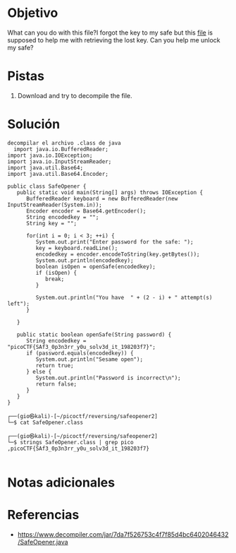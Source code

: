 # Objetivo
What can you do with this file?I forgot the key to my safe but this [file](https://artifacts.picoctf.net/c/291/SafeOpener.class) is supposed to help me with retrieving the lost key. Can you help me unlock my safe?
# Pistas
1. Download and try to decompile the file.
# Solución
```
decompilar el archivo .class de java
  import java.io.BufferedReader;
import java.io.IOException;
import java.io.InputStreamReader;
import java.util.Base64;
import java.util.Base64.Encoder;

public class SafeOpener {
   public static void main(String[] args) throws IOException {
      BufferedReader keyboard = new BufferedReader(new InputStreamReader(System.in));
      Encoder encoder = Base64.getEncoder();
      String encodedkey = "";
      String key = "";

      for(int i = 0; i < 3; ++i) {
         System.out.print("Enter password for the safe: ");
         key = keyboard.readLine();
         encodedkey = encoder.encodeToString(key.getBytes());
         System.out.println(encodedkey);
         boolean isOpen = openSafe(encodedkey);
         if (isOpen) {
            break;
         }

         System.out.println("You have  " + (2 - i) + " attempt(s) left");
      }

   }

   public static boolean openSafe(String password) {
      String encodedkey = "picoCTF{SAf3_0p3n3rr_y0u_solv3d_it_198203f7}";
      if (password.equals(encodedkey)) {
         System.out.println("Sesame open");
         return true;
      } else {
         System.out.println("Password is incorrect\n");
         return false;
      }
   }
}
                                                                            
┌──(gio㉿kali)-[~/picoctf/reversing/safeopener2]
└─$ cat SafeOpener.class 

┌──(gio㉿kali)-[~/picoctf/reversing/safeopener2]
└─$ strings SafeOpener.class | grep pico
,picoCTF{SAf3_0p3n3rr_y0u_solv3d_it_198203f7}
                                               

```
# Notas adicionales
# Referencias
- https://www.decompiler.com/jar/7da7f526753c4f7f85d4bc6402046432/SafeOpener.java